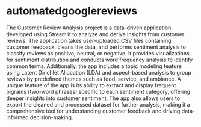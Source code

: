 # automatedgooglereviews

The Customer Review Analysis project is a data-driven application developed using Streamlit to analyze and derive insights from customer reviews. The application takes user-uploaded CSV files containing customer feedback, cleans the data, and performs sentiment analysis to classify reviews as positive, neutral, or negative. It provides visualizations for sentiment distribution and conducts word frequency analysis to identify common terms. Additionally, the app includes a topic modeling feature using Latent Dirichlet Allocation (LDA) and aspect-based analysis to group reviews by predefined themes such as food, service, and ambiance. A unique feature of the app is its ability to extract and display frequent bigrams (two-word phrases) specific to each sentiment category, offering deeper insights into customer sentiment. The app also allows users to export the cleaned and processed dataset for further analysis, making it a comprehensive tool for understanding customer feedback and driving data-informed decision-making.
